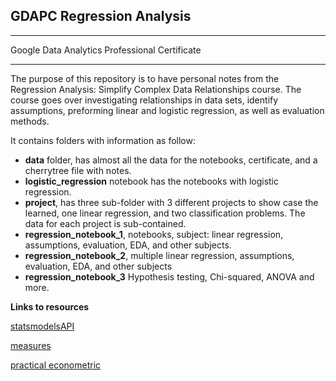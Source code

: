 ## GDAPC Regression Analysis
---
Google Data Analytics Professional Certificate

---

The purpose of this repository is to have personal notes from the Regression Analysis: 
Simplify Complex Data Relationships course.
The course goes over investigating relationships in data sets, identify assumptions, 
preforming linear and logistic regression, as well as evaluation methods.

It contains folders with information as follow:

- **data** folder, has almost all the data for the notebooks, certificate, and a cherrytree file with notes.
- **logistic_regression** notebook has the notebooks with logistic regression.
- **project**, has three sub-folder with 3 different projects to show case the learned, one linear regression, and two classification problems. The data for each project is sub-contained.
- **regression_notebook_1**, notebooks, subject: linear regression, assumptions, evaluation, EDA, and other subjects.
- **regression_notebook_2**, multiple linear regression, assumptions, evaluation, EDA, and other subjects
- **regression_notebook_3** Hypothesis testing, Chi-squared, ANOVA and more.

**Links to resources**

[statsmodelsAPI](https://www.statsmodels.org/devel/api.html)

[measures](https://machinelearningmastery.com/probabilistic-model-selection-measures/)

[practical econometric](http://web.vu.lt/mif/a.buteikis/wp-content/uploads/PE_Book/4-5-Multiple-collinearity.html)

